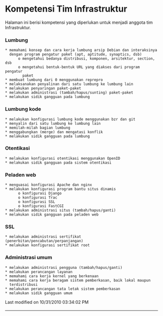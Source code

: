 # Kompetensi Tim Infrastruktur
Halaman ini berisi kompetensi yang diperlukan untuk menjadi anggota tim
Infrastruktur.
### Lumbung
    * memahami konsep dan cara kerja lumbung arsip Debian dan interaksinya
      dengan program pengatur paket (apt, aptitude, synaptics, dsb)
          o mengetahui bedanya distribusi, komponen, arsitektur, section, dsb
          o mengetahui bentuk-bentuk URL yang diakses dari program pengatur
            paket
    * membuat lumbung dari 0 menggunakan reprepro
    * melaksanakan penyalinan dari satu lumbung ke lumbung lain
    * melakukan penyaringan paket-paket
    * melakukan administrasi (tambah/hapus/sunting) paket-paket
    * melakukan sidik gangguan pada lumbung
### Lumbung kode
    * melakukan konfigurasi lumbung kode menggunakan bzr dan git
    * menyalin dari satu lumbung ke lumbung lain
    * memilah-milah bagian lumbung
    * menggabungkan (merge) dan mengatasi konflik
    * melakukan sidik gangguan pada lumbung
### Otentikasi
    * melakukan konfigurasi otentikasi menggunakan OpenID
    * melakukan sidik gangguan pada sistem otentikasi
### Peladen web
    * menguasai konfigurasi Apache dan nginx
    * melakukan konfigurasi program bantu situs dinamis
          o konfigurasi Django
          o konfigurasi Trac
          o konfigurasi SSL
          o konfigurasi FastCGI
    * melakukan administrasi situs (tambah/hapus/ganti)
    * melakukan sidik gangguan pada peladen web
### SSL
    * melakukan administrasi sertifikat (penerbitan/pencabutan/perpanjangan)
    * melakukan konfigurasi sertifikat root
### Administrasi umum
    * melakukan administrasi pengguna (tambah/hapus/ganti)
    * melakukan perancangan layanan
    * memahami cara kerja kernel yang berkenaan
    * memahami cara kerja beragam sistem pemberkasan, baik lokal maupun
      terdistribusi
    * melakukan perancangan tata letak sistem pemberkasan
    * melakukan sidik gangguan umum
Last modified on 10/31/2010 03:34:02 PM
#### 
    
 
 
 
 
 
---
 
